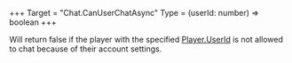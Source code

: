 +++
Target = "Chat.CanUserChatAsync"
Type = (userId: number) => boolean
+++

Will return false if the player with the specified [Player.UserId](https://developer.roblox.com/api-reference/property/Player/UserId) is not allowed to chat because of their account settings.